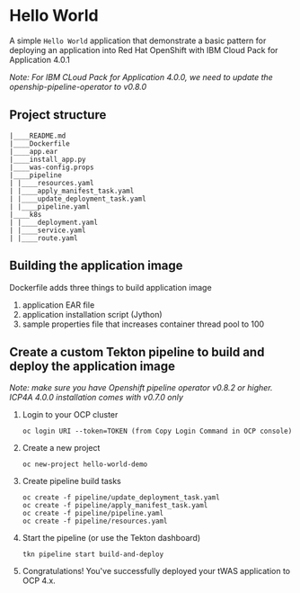 # Hello World

A simple `Hello World` application that demonstrate a basic pattern for deploying an application into Red Hat OpenShift with IBM Cloud Pack for Application 4.0.1

*Note:*
*For IBM CLoud Pack for Application 4.0.0, we need to update the openship-pipeline-operator to v0.8.0*

## Project structure
```
|____README.md
|____Dockerfile
|____app.ear
|____install_app.py
|____was-config.props
|____pipeline
| |____resources.yaml
| |____apply_manifest_task.yaml
| |____update_deployment_task.yaml
| |____pipeline.yaml
|____k8s
| |____deployment.yaml
| |____service.yaml
| |____route.yaml
```

## Building the application image
Dockerfile adds three things to build application image
1. application EAR file
2. application installation script (Jython)
3. sample properties file that increases container thread pool to 100

## Create a custom Tekton pipeline to build and deploy the application image

*Note: make sure you have Openshift pipeline operator v0.8.2 or higher.  ICP4A 4.0.0 installation comes with v0.7.0 only*

1. Login to your OCP cluster
   ```
   oc login URI --token=TOKEN (from Copy Login Command in OCP console)
   ```

2. Create a new project
   ```
   oc new-project hello-world-demo
   ```

3. Create pipeline build tasks
   ```
   oc create -f pipeline/update_deployment_task.yaml
   oc create -f pipeline/apply_manifest_task.yaml
   oc create -f pipeline/pipeline.yaml
   oc create -f pipeline/resources.yaml
   ```

4. Start the pipeline (or use the Tekton dashboard)
   ```
   tkn pipeline start build-and-deploy
   ```

10. Congratulations! You've successfully deployed your tWAS application to OCP 4.x.

